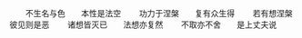 <!-- { "loadSidebar": true } -->
　　不生名与色　　本性是法空
　　功力于涅槃　　复有众生得
　　若有想涅槃　　彼见则是恶
　　诸想皆灭已　　法想亦复然
　　不取亦不舍　　是上丈夫说
